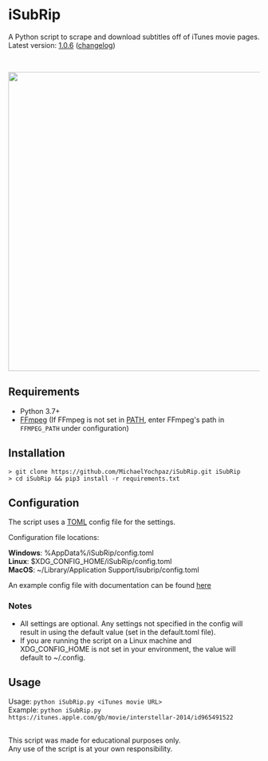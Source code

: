 # iSubRip
A Python script to scrape and download subtitles off of iTunes movie pages.  
Latest version: [1.0.6](https://github.com/MichaelYochpaz/iSubRip/blob/main/iSubRip.py) ([changelog](https://github.com/MichaelYochpaz/iSubRip/blob/main/CHANGELOG.md))

<br/>
<p align="center">
  <a href="#"><img src="https://user-images.githubusercontent.com/8832013/111081939-59f1fe80-850e-11eb-94ad-0a77baff88ed.gif" width="600"></a>
</p>

##  Requirements
* Python 3.7+
* [FFmpeg](https://github.com/FFmpeg/FFmpeg) (If FFmpeg is not set in [PATH](https://en.wikipedia.org/wiki/PATH_(variable)), enter FFmpeg's path in `FFMPEG_PATH` under configuration)

##  Installation
```
> git clone https://github.com/MichaelYochpaz/iSubRip.git iSubRip
> cd iSubRip && pip3 install -r requirements.txt
```

## Configuration
The script uses a [TOML](https://toml.io) config file for the settings.  

Configuration file locations: 

**Windows**: %AppData%/iSubRip/config.toml  
**Linux**: $XDG_CONFIG_HOME/iSubRip/config.toml  
**MacOS**: ~/Library/Application Support/isubrip/config.toml  

An example config file with documentation can be found [here](https://github.com/MichaelYochpaz/iSubRip/blob/main/config.toml)

### Notes
* All settings are optional. Any settings not specified in the config will result in using the default value (set in the default.toml file).
* If you are running the script on a Linux machine and XDG_CONFIG_HOME is not set in your environment, the value will default to ~/.config.

## Usage

Usage: ```python iSubRip.py <iTunes movie URL>```  
Example: ```python iSubRip.py https://itunes.apple.com/gb/movie/interstellar-2014/id965491522```

##
This script was made for educational purposes only.  
Any use of the script is at your own responsibility.
